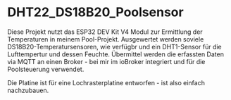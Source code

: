 # DHT22_DS18B20_Poolsensor
Diese Projekt nutzt das ESP32 DEV Kit V4 Modul zur Ermittlung der Temperaturen in meinem Pool-Projekt.
Ausgewertet werden soviele DS18B20-Temperatursensoren, wie verfügbr und ein DHT1-Sensor für die Lufttempertur und dessen Feuchte.
Übermittel werden die erfassten Daten via MQTT an einen Broker - bei mir im ioBroker integriert und für die Poolsteuerung verwendet.

Die Platine ist für eine Lochrasterplatine entworfen - ist also einfach nachzubauen.
